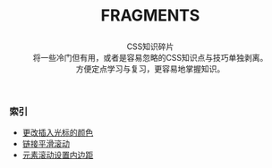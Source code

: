 # <p align=center>FRAGMENTS</p>

<p align=center>
CSS知识碎片
<br>将一些冷门但有用，或者是容易忽略的CSS知识点与技巧单独剥离。
<br>方便定点学习与复习，更容易地掌握知识。</p>
<br>

### 索引

- [更改插入光标的颜色](./examples/01.caret-color.html)
- [链接平滑滚动](./examples/02.smooth-scroll.html)
- [元素滚动设置内边距](./examples/03.scroll-padding.html)
